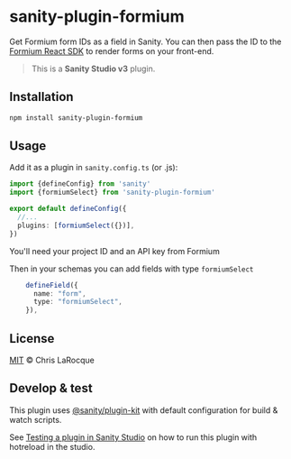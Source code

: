 # sanity-plugin-formium

Get Formium form IDs as a field in Sanity. You can then pass the ID to the [Formium React SDK](https://formium.io/docs/react) to render forms on your front-end.

> This is a **Sanity Studio v3** plugin.

## Installation

```sh
npm install sanity-plugin-formium
```

## Usage

Add it as a plugin in `sanity.config.ts` (or .js):

```ts
import {defineConfig} from 'sanity'
import {formiumSelect} from 'sanity-plugin-formium'

export default defineConfig({
  //...
  plugins: [formiumSelect({})],
})
```

You'll need your project ID and an API key from Formium

Then in your schemas you can add fields with type `formiumSelect`
```ts
    defineField({
      name: "form",
      type: "formiumSelect",
    }),
```
## License

[MIT](LICENSE) © Chris LaRocque

## Develop & test

This plugin uses [@sanity/plugin-kit](https://github.com/sanity-io/plugin-kit)
with default configuration for build & watch scripts.

See [Testing a plugin in Sanity Studio](https://github.com/sanity-io/plugin-kit#testing-a-plugin-in-sanity-studio)
on how to run this plugin with hotreload in the studio.
